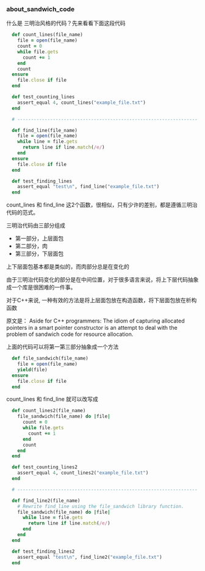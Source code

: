 ###  about_sandwich_code

什么是 三明治风格的代码？先来看看下面这段代码

```ruby
  def count_lines(file_name)
    file = open(file_name)
    count = 0
    while file.gets
      count += 1
    end
    count
  ensure
    file.close if file
  end

  def test_counting_lines
    assert_equal 4, count_lines("example_file.txt")
  end

  # ------------------------------------------------------------------

  def find_line(file_name)
    file = open(file_name)
    while line = file.gets
      return line if line.match(/e/)
    end
  ensure
    file.close if file
  end

  def test_finding_lines
    assert_equal "test\n", find_line("example_file.txt")
  end
```

count_lines 和 find_line 这2个函数，很相似，只有少许的差别，都是遵循三明治代码的范式。

三明治代码由三部分组成

- 第一部分，上层面包
- 第二部分，肉
- 第三部分，下层面包

上下层面包基本都是类似的，而肉部分总是在变化的

由于三明治代码变化的部分是在中间位置，对于很多语言来说，将上下层代码抽象成一个库是很困难的一件事。

对于C++来说, 一种有效的方法是将上层面包放在构造函数，将下层面包放在析构函数

原文是： Aside for C++ programmers: The idiom of capturing allocated pointers in a smart pointer constructor is an attempt to deal with the problem of sandwich code for resource allocation.

上面的代码可以将第一第三部分抽象成一个方法

```ruby
  def file_sandwich(file_name)
    file = open(file_name)
    yield(file)
  ensure
    file.close if file
  end
```

count_lines 和 find_line 就可以改写成

```ruby
  def count_lines2(file_name)
    file_sandwich(file_name) do |file|
      count = 0
      while file.gets
        count += 1
      end
      count
    end
  end

  def test_counting_lines2
    assert_equal 4, count_lines2("example_file.txt")
  end

  # ------------------------------------------------------------------

  def find_line2(file_name)
    # Rewrite find_line using the file_sandwich library function.
    file_sandwich(file_name) do |file|
      while line = file.gets
        return line if line.match(/e/)
      end
    end
  end

  def test_finding_lines2
    assert_equal "test\n", find_line2("example_file.txt")
  end
```

